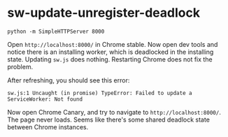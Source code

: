 # sw-update-unregister-deadlock

`python -m SimpleHTTPServer 8000`

Open `http://localhost:8000/` in Chrome stable. Now open dev tools and notice there is an installing worker, which is deadlocked in the installing state. Updating `sw.js` does nothing. Restarting Chrome does not fix the problem.

After refreshing, you should see this error:

`sw.js:1 Uncaught (in promise) TypeError: Failed to update a ServiceWorker: Not found`

Now open Chrome Canary, and try to navigate to `http://localhost:8000/`. The page never loads. Seems like there's some shared deadlock state between Chrome instances.